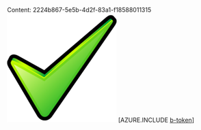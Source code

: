 Content: 2224b867-5e5b-4d2f-83a1-f18588011315![image](644d476f-45a8-426d-97ae-fb953ae1b7d9.png)
[AZURE.INCLUDE [b-token](006d649c-9cc2-4701-8408-a307ebed1236.md)]
